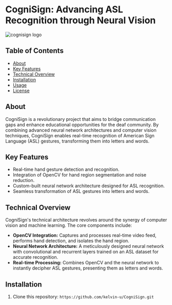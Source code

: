 # CogniSign: Advancing ASL Recognition through Neural Vision

![cognisign logo](https://github.com/Meko6701/CogniSign/assets/126201353/1049a1e6-48dc-4dd7-98c9-41615750b36a)




## Table of Contents

- [About](#about)
- [Key Features](#key-features)
- [Technical Overview](#technical-overview)
- [Installation](#installation)
- [Usage](#usage)
- [License](#license)

## About

CogniSign is a revolutionary project that aims to bridge communication gaps and enhance educational opportunities for the deaf community. By combining advanced neural network architectures and computer vision techniques, CogniSign enables real-time recognition of American Sign Language (ASL) gestures, transforming them into letters and words.

## Key Features

- Real-time hand gesture detection and recognition.
- Integration of OpenCV for hand region segmentation and noise reduction.
- Custom-built neural network architecture designed for ASL recognition.
- Seamless transformation of ASL gestures into letters and words.

## Technical Overview

CogniSign's technical architecture revolves around the synergy of computer vision and machine learning. The core components include:

- **OpenCV Integration:** Captures and processes real-time video feed, performs hand detection, and isolates the hand region.
- **Neural Network Architecture:** A meticulously designed neural network with convolutional and recurrent layers trained on an ASL dataset for accurate recognition.
- **Real-time Processing:** Combines OpenCV and the neural network to instantly decipher ASL gestures, presenting them as letters and words.

## Installation

1. Clone this repository:
   ```https://github.com/kelvin-u/CogniSign.git```
